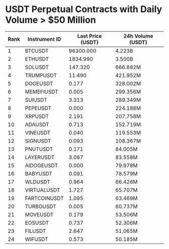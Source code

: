# USDT Perpetual Contracts with Daily Volume > $50 Million

| Rank | Instrument ID | Last Price (USDT) | 24h Volume (USDT) |
|------|---------------|-------------------|-------------------|
| 1 | BTCUSDT | 96300.000 | 4.223B |
| 2 | ETHUSDT | 1834.990 | 3.500B |
| 3 | SOLUSDT | 147.320 | 666.882M |
| 4 | TRUMPUSDT | 11.490 | 421.952M |
| 5 | DOGEUSDT | 0.177 | 328.002M |
| 6 | MEMEFIUSDT | 0.005 | 299.356M |
| 7 | SUIUSDT | 3.313 | 289.349M |
| 8 | PEPEUSDT | 0.000 | 224.188M |
| 9 | XRPUSDT | 2.191 | 207.758M |
| 10 | ADAUSDT | 0.713 | 152.719M |
| 11 | VINEUSDT | 0.040 | 119.553M |
| 12 | SIGNUSDT | 0.093 | 108.367M |
| 13 | PNUTUSDT | 0.171 | 84.005M |
| 14 | LAYERUSDT | 3.087 | 83.558M |
| 15 | AIDOGEUSDT | 0.000 | 79.978M |
| 16 | BABYUSDT | 0.091 | 78.579M |
| 17 | WLDUSDT | 0.964 | 66.426M |
| 18 | VIRTUALUSDT | 1.727 | 65.707M |
| 19 | FARTCOINUSDT | 1.095 | 63.469M |
| 20 | TURBOUSDT | 0.005 | 60.737M |
| 21 | MOVEUSDT | 0.179 | 53.506M |
| 22 | EOSUSDT | 0.737 | 52.306M |
| 23 | FILUSDT | 2.647 | 51.065M |
| 24 | WIFUSDT | 0.573 | 50.185M |
